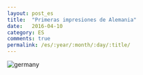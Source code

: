 ```yaml
---
layout: post_es
title:  "Primeras impresiones de Alemania"
date:   2016-04-10
category: ES
comments: true
permalink: /es/:year/:month/:day/:title/
---
```


![germany](https://raw.githubusercontent.com/Karlheinzniebuhr/karlheinzniebuhr.github.io/master/ES/images/germany/technik.jpg)
